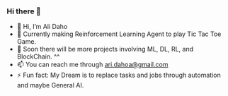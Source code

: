 ### Hi there 👋
- 👋 Hi, I’m Ali Daho
- 🌱 Currently making Reinforcement Learning Agent to play Tic Tac Toe Game. 
- 👀 Soon there will be more projects involving ML, DL, RL, and BlockChain. ^^ 
- 📫 You can reach me through <a href="mailto:ari.dahoa@gmail.com">ari.dahoa@gmail.com</a>
- ⚡ Fun fact: My Dream is to replace tasks and jobs through automation and maybe General AI.

<!--
**ldbtech/ldbtech** is a ✨ _special_ ✨ repository because its `README.md` (this file) appears on your GitHub profile.
